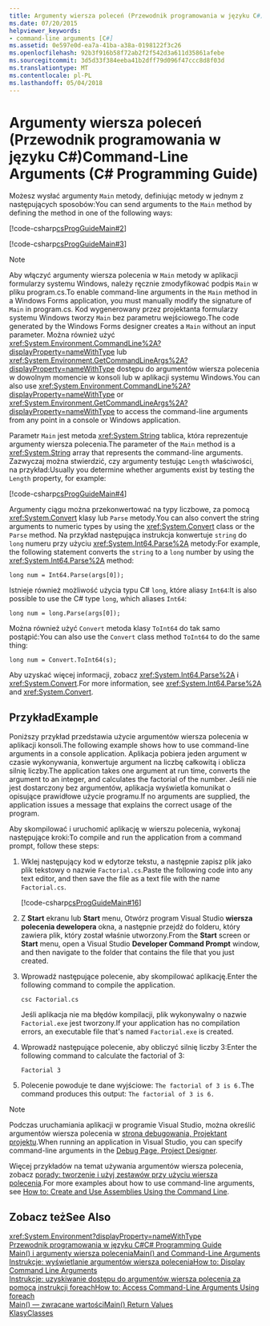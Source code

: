 ```yaml
---
title: Argumenty wiersza poleceń (Przewodnik programowania w języku C#)
ms.date: 07/20/2015
helpviewer_keywords:
- command-line arguments [C#]
ms.assetid: 0e597e0d-ea7a-41ba-a38a-0198122f3c26
ms.openlocfilehash: 92b3f916b58f72ab2f2f542d3a611d35861afebe
ms.sourcegitcommit: 3d5d33f384eeba41b2dff79d096f47ccc8d8f03d
ms.translationtype: MT
ms.contentlocale: pl-PL
ms.lasthandoff: 05/04/2018
---
```

# <a name="command-line-arguments-c-programming-guide"></a><span data-ttu-id="b748c-102">Argumenty wiersza poleceń (Przewodnik programowania w języku C#)</span><span class="sxs-lookup"><span data-stu-id="b748c-102">Command-Line Arguments (C# Programming Guide)</span></span>
<span data-ttu-id="b748c-103">Możesz wysłać argumenty `Main` metody, definiując metody w jednym z następujących sposobów:</span><span class="sxs-lookup"><span data-stu-id="b748c-103">You can send arguments to the `Main` method by defining the method in one of the following ways:</span></span>  
  
 [!code-csharp[csProgGuideMain#2](../../../csharp/programming-guide/inside-a-program/codesnippet/CSharp/command-line-arguments_1.cs)]  
  
 [!code-csharp[csProgGuideMain#3](../../../csharp/programming-guide/inside-a-program/codesnippet/CSharp/command-line-arguments_2.cs)]  
  
> [!NOTE]
>  <span data-ttu-id="b748c-104">Aby włączyć argumenty wiersza polecenia w `Main` metody w aplikacji formularzy systemu Windows, należy ręcznie zmodyfikować podpis `Main` w pliku program.cs.</span><span class="sxs-lookup"><span data-stu-id="b748c-104">To enable command-line arguments in the `Main` method in a Windows Forms application, you must manually modify the signature of `Main` in program.cs.</span></span> <span data-ttu-id="b748c-105">Kod wygenerowany przez projektanta formularzy systemu Windows tworzy `Main` bez parametru wejściowego.</span><span class="sxs-lookup"><span data-stu-id="b748c-105">The code generated by the Windows Forms designer creates a `Main` without an input parameter.</span></span> <span data-ttu-id="b748c-106">Można również użyć <xref:System.Environment.CommandLine%2A?displayProperty=nameWithType> lub <xref:System.Environment.GetCommandLineArgs%2A?displayProperty=nameWithType> dostępu do argumentów wiersza polecenia w dowolnym momencie w konsoli lub w aplikacji systemu Windows.</span><span class="sxs-lookup"><span data-stu-id="b748c-106">You can also use <xref:System.Environment.CommandLine%2A?displayProperty=nameWithType> or <xref:System.Environment.GetCommandLineArgs%2A?displayProperty=nameWithType> to access the command-line arguments from any point in a console or Windows application.</span></span>  
  
 <span data-ttu-id="b748c-107">Parametr `Main` jest metoda <xref:System.String> tablica, która reprezentuje argumenty wiersza polecenia.</span><span class="sxs-lookup"><span data-stu-id="b748c-107">The parameter of the `Main` method is a <xref:System.String> array that represents the command-line arguments.</span></span> <span data-ttu-id="b748c-108">Zazwyczaj można stwierdzić, czy argumenty testując `Length` właściwości, na przykład:</span><span class="sxs-lookup"><span data-stu-id="b748c-108">Usually you determine whether arguments exist by testing the `Length` property, for example:</span></span>  
  
 [!code-csharp[csProgGuideMain#4](../../../csharp/programming-guide/inside-a-program/codesnippet/CSharp/command-line-arguments_3.cs)]  
  
 <span data-ttu-id="b748c-109">Argumenty ciągu można przekonwertować na typy liczbowe, za pomocą <xref:System.Convert> klasy lub `Parse` metody.</span><span class="sxs-lookup"><span data-stu-id="b748c-109">You can also convert the string arguments to numeric types by using the <xref:System.Convert> class or the `Parse` method.</span></span> <span data-ttu-id="b748c-110">Na przykład następująca instrukcja konwertuje `string` do `long` numeru przy użyciu <xref:System.Int64.Parse%2A> metody:</span><span class="sxs-lookup"><span data-stu-id="b748c-110">For example, the following statement converts the `string` to a `long` number by using the <xref:System.Int64.Parse%2A> method:</span></span>  
  
```  
long num = Int64.Parse(args[0]);  
```  
  
 <span data-ttu-id="b748c-111">Istnieje również możliwość użycia typu C# `long`, które aliasy `Int64`:</span><span class="sxs-lookup"><span data-stu-id="b748c-111">It is also possible to use the C# type `long`, which aliases `Int64`:</span></span>  
  
```  
long num = long.Parse(args[0]);  
```  
  
 <span data-ttu-id="b748c-112">Można również użyć `Convert` metoda klasy `ToInt64` do tak samo postąpić:</span><span class="sxs-lookup"><span data-stu-id="b748c-112">You can also use the `Convert` class method `ToInt64` to do the same thing:</span></span>  
  
```  
long num = Convert.ToInt64(s);  
```  
  
 <span data-ttu-id="b748c-113">Aby uzyskać więcej informacji, zobacz <xref:System.Int64.Parse%2A> i <xref:System.Convert>.</span><span class="sxs-lookup"><span data-stu-id="b748c-113">For more information, see <xref:System.Int64.Parse%2A> and <xref:System.Convert>.</span></span>  
  
## <a name="example"></a><span data-ttu-id="b748c-114">Przykład</span><span class="sxs-lookup"><span data-stu-id="b748c-114">Example</span></span>  
 <span data-ttu-id="b748c-115">Poniższy przykład przedstawia użycie argumentów wiersza polecenia w aplikacji konsoli.</span><span class="sxs-lookup"><span data-stu-id="b748c-115">The following example shows how to use command-line arguments in a console application.</span></span> <span data-ttu-id="b748c-116">Aplikacja pobiera jeden argument w czasie wykonywania, konwertuje argument na liczbę całkowitą i oblicza silnię liczby.</span><span class="sxs-lookup"><span data-stu-id="b748c-116">The application takes one argument at run time, converts the argument to an integer, and calculates the factorial of the number.</span></span> <span data-ttu-id="b748c-117">Jeśli nie jest dostarczony bez argumentów, aplikacja wyświetla komunikat o opisujące prawidłowe użycie programu.</span><span class="sxs-lookup"><span data-stu-id="b748c-117">If no arguments are supplied, the application issues a message that explains the correct usage of the program.</span></span>  
  
 <span data-ttu-id="b748c-118">Aby skompilować i uruchomić aplikację w wierszu polecenia, wykonaj następujące kroki:</span><span class="sxs-lookup"><span data-stu-id="b748c-118">To compile and run the application from a command prompt, follow these steps:</span></span>  
  
1.  <span data-ttu-id="b748c-119">Wklej następujący kod w edytorze tekstu, a następnie zapisz plik jako plik tekstowy o nazwie `Factorial.cs`.</span><span class="sxs-lookup"><span data-stu-id="b748c-119">Paste the following code into any text editor, and then save the file as  a text file with the name `Factorial.cs`.</span></span>  
  
     [!code-csharp[csProgGuideMain#16](../../../csharp/programming-guide/inside-a-program/codesnippet/CSharp/command-line-arguments_4.cs)]  
  
2.  <span data-ttu-id="b748c-120">Z **Start** ekranu lub **Start** menu, Otwórz program Visual Studio **wiersza polecenia dewelopera** okna, a następnie przejdź do folderu, który zawiera plik, który został właśnie utworzony.</span><span class="sxs-lookup"><span data-stu-id="b748c-120">From the **Start** screen or **Start** menu, open a Visual Studio **Developer Command Prompt** window, and then navigate to the folder that contains the file that you just created.</span></span>  
  
3.  <span data-ttu-id="b748c-121">Wprowadź następujące polecenie, aby skompilować aplikację.</span><span class="sxs-lookup"><span data-stu-id="b748c-121">Enter the following command to compile the application.</span></span>  
  
     `csc Factorial.cs`  
  
     <span data-ttu-id="b748c-122">Jeśli aplikacja nie ma błędów kompilacji, plik wykonywalny o nazwie `Factorial.exe` jest tworzony.</span><span class="sxs-lookup"><span data-stu-id="b748c-122">If your application has no compilation errors, an executable file that's named `Factorial.exe` is created.</span></span>  
  
4.  <span data-ttu-id="b748c-123">Wprowadź następujące polecenie, aby obliczyć silnię liczby 3:</span><span class="sxs-lookup"><span data-stu-id="b748c-123">Enter the following command to calculate the factorial of 3:</span></span>  
  
     `Factorial 3`  
  
5.  <span data-ttu-id="b748c-124">Polecenie powoduje te dane wyjściowe: `The factorial of 3 is 6.`</span><span class="sxs-lookup"><span data-stu-id="b748c-124">The command produces this output: `The factorial of 3 is 6.`</span></span>  
  
> [!NOTE]
>  <span data-ttu-id="b748c-125">Podczas uruchamiania aplikacji w programie Visual Studio, można określić argumentów wiersza polecenia w [strona debugowania, Projektant projektu](/visualstudio/ide/reference/debug-page-project-designer).</span><span class="sxs-lookup"><span data-stu-id="b748c-125">When running an application in Visual Studio, you can specify command-line arguments in the [Debug Page, Project Designer](/visualstudio/ide/reference/debug-page-project-designer).</span></span>  
  
 <span data-ttu-id="b748c-126">Więcej przykładów na temat używania argumentów wiersza polecenia, zobacz [porady: tworzenie i użyj zestawów przy użyciu wiersza polecenia](http://msdn.microsoft.com/library/70f65026-3687-4e9c-ab79-c18b97dd8be4).</span><span class="sxs-lookup"><span data-stu-id="b748c-126">For more examples about how to use command-line arguments, see [How to: Create and Use Assemblies Using the Command Line](http://msdn.microsoft.com/library/70f65026-3687-4e9c-ab79-c18b97dd8be4).</span></span>  
  
## <a name="see-also"></a><span data-ttu-id="b748c-127">Zobacz też</span><span class="sxs-lookup"><span data-stu-id="b748c-127">See Also</span></span>  
 <xref:System.Environment?displayProperty=nameWithType>  
 [<span data-ttu-id="b748c-128">Przewodnik programowania w języku C#</span><span class="sxs-lookup"><span data-stu-id="b748c-128">C# Programming Guide</span></span>](../../../csharp/programming-guide/index.md)  
 [<span data-ttu-id="b748c-129">Main() i argumenty wiersza polecenia</span><span class="sxs-lookup"><span data-stu-id="b748c-129">Main() and Command-Line Arguments</span></span>](../../../csharp/programming-guide/main-and-command-args/index.md)  
 [<span data-ttu-id="b748c-130">Instrukcje: wyświetlanie argumentów wiersza polecenia</span><span class="sxs-lookup"><span data-stu-id="b748c-130">How to: Display Command Line Arguments</span></span>](../../../csharp/programming-guide/main-and-command-args/how-to-display-command-line-arguments.md)  
 [<span data-ttu-id="b748c-131">Instrukcje: uzyskiwanie dostępu do argumentów wiersza polecenia za pomocą instrukcji foreach</span><span class="sxs-lookup"><span data-stu-id="b748c-131">How to: Access Command-Line Arguments Using foreach</span></span>](../../../csharp/programming-guide/main-and-command-args/how-to-access-command-line-arguments-using-foreach.md)  
 [<span data-ttu-id="b748c-132">Main() — zwracane wartości</span><span class="sxs-lookup"><span data-stu-id="b748c-132">Main() Return Values</span></span>](../../../csharp/programming-guide/main-and-command-args/main-return-values.md)  
 [<span data-ttu-id="b748c-133">Klasy</span><span class="sxs-lookup"><span data-stu-id="b748c-133">Classes</span></span>](../../../csharp/programming-guide/classes-and-structs/classes.md)
